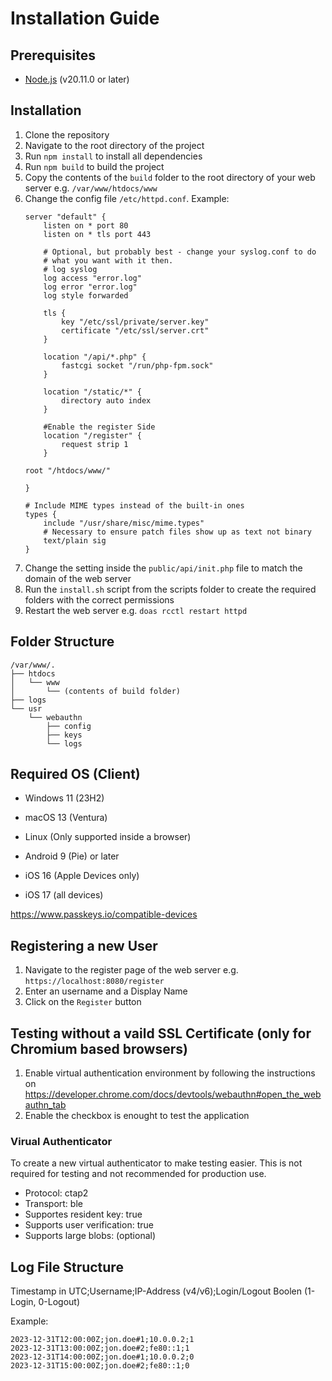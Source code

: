 # Installation Guide

## Prerequisites
- [Node.js](https://nodejs.org/en/) (v20.11.0 or later)


## Installation
1. Clone the repository
2. Navigate to the root directory of the project
3. Run `npm install` to install all dependencies
4. Run `npm build` to build the project
5. Copy the contents of the `build` folder to the root directory of your web server e.g. `/var/www/htdocs/www`
6. Change the config file `/etc/httpd.conf`. Example:
    ```
    server "default" {
        listen on * port 80
        listen on * tls port 443

        # Optional, but probably best - change your syslog.conf to do
        # what you want with it then.
        # log syslog
        log access "error.log"
        log error "error.log"
        log style forwarded

        tls {
            key "/etc/ssl/private/server.key"
            certificate "/etc/ssl/server.crt"
        }

        location "/api/*.php" {
            fastcgi socket "/run/php-fpm.sock"
        }

	    location "/static/*" {
	        directory auto index
        }

        #Enable the register Side
        location "/register" { 
            request strip 1
        }

	root "/htdocs/www/"

    }

    # Include MIME types instead of the built-in ones
    types {
        include "/usr/share/misc/mime.types"
        # Necessary to ensure patch files show up as text not binary
        text/plain sig
    }
    ```
7. Change the setting inside the `public/api/init.php` file to match the domain of the web server
8. Run the `install.sh` script from the scripts folder to create the required folders with the correct permissions
9. Restart the web server e.g. `doas rcctl restart httpd`

## Folder Structure
```
/var/www/.
├── htdocs
│   └── www
│       └── (contents of build folder)
├── logs
└── usr
    └── webauthn
        ├── config
        ├── keys
        └── logs
```

## Required OS (Client)
- Windows 11 (23H2)
- macOS 13 (Ventura)
- Linux (Only supported inside a browser)

- Android 9 (Pie) or later
- iOS 16 (Apple Devices only)
- iOS 17 (all devices)

https://www.passkeys.io/compatible-devices

## Registering a new User
1. Navigate to the register page of the web server e.g. `https://localhost:8080/register`
2. Enter an username and a Display Name
3. Click on the `Register` button

## Testing without a vaild SSL Certificate (only for Chromium based browsers)
1. Enable virtual authentication environment by following the instructions on https://developer.chrome.com/docs/devtools/webauthn#open_the_webauthn_tab
2. Enable the checkbox is enought to test the application

### Virual Authenticator
To create a new virtual authenticator to make testing easier. This is not required for testing and not recommended for production use.
- Protocol: ctap2
- Transport: ble
- Supportes resident key: true
- Supports user verification: true
- Supports large blobs: (optional)

## Log File Structure
Timestamp in UTC;Username;IP-Address (v4/v6);Login/Logout Boolen (1-Login, 0-Logout)

Example:
```
2023-12-31T12:00:00Z;jon.doe#1;10.0.0.2;1
2023-12-31T13:00:00Z;jon.doe#2;fe80::1;1
2023-12-31T14:00:00Z;jon.doe#1;10.0.0.2;0
2023-12-31T15:00:00Z;jon.doe#2;fe80::1;0
```